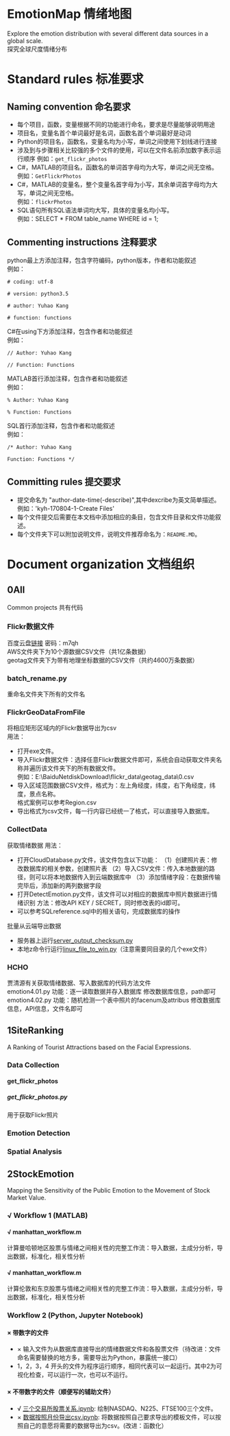 # EmotionMap 情绪地图
Explore the emotion distribution with several different data sources in a global scale.  
探究全球尺度情绪分布

# Standard rules 标准要求

## Naming convention 命名要求
- 每个项目，函数，变量根据不同的功能进行命名，要求是尽量能够说明用途
- 项目名，变量名首个单词最好是名词，函数名首个单词最好是动词
- Python的项目名，函数名，变量名均为小写，单词之间使用下划线进行连接
- 涉及到与步骤相关比较强的多个文件的使用，可以在文件名前添加数字表示运行顺序
例如：`get_flickr_photos`
- C#，MATLAB的项目名，函数名的单词首字母均为大写，单词之间无空格。  
例如：`GetFlickrPhotos`
- C#，MATLAB的变量名，整个变量名首字母为小写，其余单词首字母均为大写，单词之间无空格。  
例如：`flickrPhotos`
- SQL语句所有SQL语法单词均大写，具体的变量名均小写。   
例如：SELECT * FROM table_name WHERE id = 1;

## Commenting instructions 注释要求
python最上方添加注释，包含字符编码，python版本，作者和功能叙述  
例如：

	# coding: utf-8
	
	# version: python3.5
	
	# author: Yuhao Kang
	
	# function: functions

C#在using下方添加注释，包含作者和功能叙述  
例如：

	// Author: Yuhao Kang
	
	// Function: Functions
MATLAB首行添加注释，包含作者和功能叙述  
例如：

	% Author: Yuhao Kang

	% Function: Functions
	
SQL首行添加注释，包含作者和功能叙述  
例如：

	/* Author: Yuhao Kang
	
	Function: Functions */

## Committing rules 提交要求
- 提交命名为 "author-date-time(-describe)",其中dexcribe为英文简单描述。  
例如：'kyh-170804-1-Create Files'
- 每个文件提交后需要在本文档中添加相应的条目，包含文件目录和文件功能叙述。
- 每个文件夹下可以附加说明文件，说明文件推荐命名为：`README.MD`。

# Document organization 文档组织

## 0All
Common projects  共有代码
### Flickr数据文件  
百度云盘[链接](http://pan.baidu.com/s/1qXGmuRy) 密码：m7qh    
AWS文件夹下为10个源数据CSV文件（共1亿条数据）  
geotag文件夹下为带有地理坐标数据的CSV文件（共约4600万条数据）
### batch_rename.py
重命名文件夹下所有的文件名  
### FlickrGeoDataFromFile  
将相应矩形区域内的Flickr数据导出为csv  
用法：
- 打开exe文件。  
- 导入Flickr数据文件：选择任意Flickr数据文件即可，系统会自动获取文件夹名称并遍历该文件夹下的所有数据文件。  
例如：E:\BaiduNetdiskDownload\flickr_data\geotag_data\0.csv  
- 导入区域范围数据CSV文件，格式为：左上角经度，纬度，右下角经度，纬度，景点名称。    
格式案例可以参考Region.csv
- 导出格式为csv文件，每一行内容已经统一了格式，可以直接导入数据库。
### CollectData
获取情绪数据
用法：
- 打开CloudDatabase.py文件，该文件包含以下功能：
（1）创建照片表：修改数据库的相关参数，创建照片表
（2）导入CSV文件：传入本地数据的路径，则可以将本地数据传入到云端数据库中
（3）添加情绪字段：在数据传输完毕后，添加新的两列数据字段
- 打开DetectEmotion.py文件，该文件可以对相应的数据库中照片数据进行情绪识别
方法：修改API KEY / SECRET，同时修改表的id即可。    
- 可以参考SQLreference.sql中的相关语句，完成数据库的操作
  
批量从云端导出数据
- 服务器上运行[server_output_checksum.py](0All/CollectData/server_output_checksum.py)
- 本地z命令行运行[linux_file_to_win.py](0All/CollectData/linux_file_to_win.py)（注意需要同目录的几个exe文件）

### HCHO
贾清源有关获取情绪数据、写入数据库的代码方法文件  
emotion4.01.py
功能：逐一读取数据并存入数据库
修改数据库信息，path即可
emotion4.02.py
功能：随机检测一个表中照片的facenum及attribus
修改数据库信息，API信息，文件名即可

## 1SiteRanking
A Ranking of Tourist Attractions based on the Facial Expressions.
### Data Collection

#### get_flickr_photos

##### get_flickr_photos.py
用于获取Flickr照片

### Emotion Detection
### Spatial Analysis



## 2StockEmotion
Mapping the Sensitivity of the Public Emotion to the Movement of Stock Market Value.
### √ Workflow 1 (MATLAB)
#### √ manhattan_workflow.m
计算曼哈顿地区股票与情绪之间相关性的完整工作流：导入数据，主成分分析，导出数据，标准化，相关性分析   
#### √ manhattan_workflow.m
计算伦敦和东京股票与情绪之间相关性的完整工作流：导入数据，主成分分析，导出数据，标准化，相关性分析   
### Workflow 2 (Python, Jupyter Notebook)
#### × 带数字的文件
- × 输入文件为从数据库直接导出的情绪数据文件和各股票文件（待改进：文件命名需要替换的地方多，需要导出为Python，暴露统一接口）
- 1，2，3，4 开头的文件为程序运行顺序，相同代表可以一起运行。其中2为可视化检查，可以运行一次，也可以不运行。
#### × 不带数字的文件（顺便写的辅助文件）
- √ [三个交易所股票关系.ipynb](2StockEmotion/三个交易所股票关系.ipynb):
绘制NASDAQ、N225、FTSE100三个文件。
- × [数据按照月份导出csv.ipynb](2StockEmotion/数据按照月份导出csv.ipynb):
将数据按照自己要求导出的模板文件，可以按照自己的意愿将需要的数据导出为csv。(改进：函数化）
